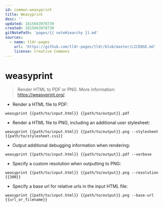 ```yaml
---
id: common.weasyprint
title: Weasyprint
desc: ''
updated: 1615663978739
created: 1615663978739
gitNotePath: 'pages/{{ noteHiearchy }}.md'
sources:
  - name: tldr-pages
    url: 'https://github.com/tldr-pages/tldr/blob/master/LICENSE.md'
    license: Creative Commons
---
```

# weasyprint

> Render HTML to PDF or PNG.
> More information: <https://weasyprint.org/>.

- Render a HTML file to PDF:

`weasyprint {{path/to/input.html}} {{path/to/output}}.pdf`

- Render a HTML file to PNG, including an additional user stylesheet:

`weasyprint {{path/to/input.html}} {{path/to/output}}.png --stylesheet {{path/to/stylesheet.css}}`

- Output additional debugging information when rendering:

`weasyprint {{path/to/input.html}} {{path/to/output}}.pdf --verbose`

- Specify a custom resolution when outputting to PNG:

`weasyprint {{path/to/input.html}} {{path/to/output}}.png --resolution {{300}}`

- Specify a base url for relative urls in the input HTML file:

`weasyprint {{path/to/input.html}} {{path/to/output}}.png --base-url {{url_or_filename}}`


